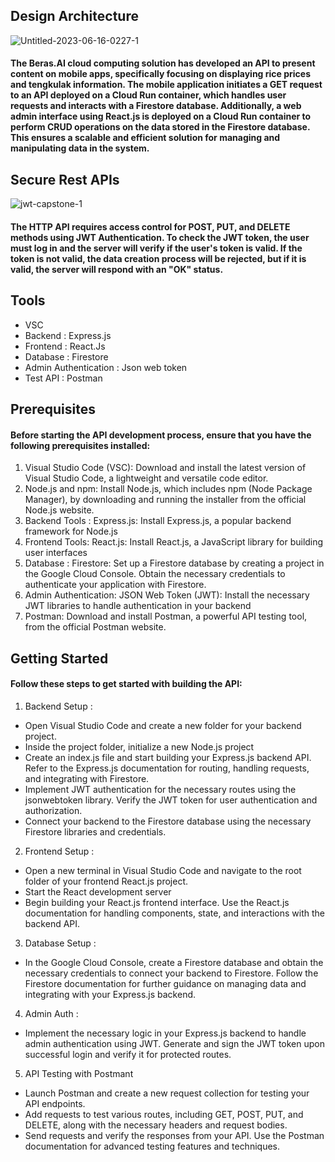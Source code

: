 ## Design Architecture
<img src="https://i.ibb.co/sCMRR6w/Untitled-2023-06-16-0227-1.png" alt="Untitled-2023-06-16-0227-1" border="0">

#### The Beras.AI cloud computing solution has developed an API to present content on mobile apps, specifically focusing on displaying rice prices and tengkulak information. The mobile application initiates a GET request to an API deployed on a Cloud Run container, which handles user requests and interacts with a Firestore database. Additionally, a web admin interface using React.js is deployed on a Cloud Run container to perform CRUD operations on the data stored in the Firestore database. This ensures a scalable and efficient solution for managing and manipulating data in the system.

## Secure Rest APIs
<img src="https://i.ibb.co/7JNZspp/jwt-capstone-1.png" alt="jwt-capstone-1" border="0">

#### The HTTP API requires access control for POST, PUT, and DELETE methods using JWT Authentication. To check the JWT token, the user must log in and the server will verify if the user's token is valid. If the token is not valid, the data creation process will be rejected, but if it is valid, the server will respond with an "OK" status.

## Tools 
* VSC 
* Backend : Express.js
* Frontend : React.Js
* Database : Firestore 
* Admin Authentication : Json web token 
* Test API : Postman

## Prerequisites
#### Before starting the API development process, ensure that you have the following prerequisites installed:
1. Visual Studio Code (VSC): Download and install the latest version of Visual Studio Code, a lightweight and versatile code editor.
2. Node.js and npm: Install Node.js, which includes npm (Node Package Manager), by downloading and running the installer from the official Node.js website.
3. Backend Tools : Express.js: Install Express.js, a popular backend framework for Node.js
4. Frontend Tools: React.js: Install React.js, a JavaScript library for building user interfaces
5. Database : Firestore: Set up a Firestore database by creating a project in the Google Cloud Console. Obtain the necessary credentials to authenticate your application with Firestore.
6. Admin Authentication: JSON Web Token (JWT): Install the necessary JWT libraries to handle authentication in your backend
7. Postman: Download and install Postman, a powerful API testing tool, from the official Postman website.

## Getting Started 
#### Follow these steps to get started with building the API:
1. Backend Setup : 
* Open Visual Studio Code and create a new folder for your backend project.
* Inside the project folder, initialize a new Node.js project 
* Create an index.js file and start building your Express.js backend API. Refer to the Express.js documentation for routing, handling requests, and integrating with Firestore.
* Implement JWT authentication for the necessary routes using the jsonwebtoken library. Verify the JWT token for user authentication and authorization.
* Connect your backend to the Firestore database using the necessary Firestore libraries and credentials.

2. Frontend Setup : 
* Open a new terminal in Visual Studio Code and navigate to the root folder of your frontend React.js project.
* Start the React development server
* Begin building your React.js frontend interface. Use the React.js documentation for handling components, state, and interactions with the backend API.

3. Database Setup : 
* In the Google Cloud Console, create a Firestore database and obtain the necessary credentials to connect your backend to Firestore. Follow the Firestore documentation for further guidance on managing data and integrating with your Express.js backend.

4. Admin Auth : 
* Implement the necessary logic in your Express.js backend to handle admin authentication using JWT. Generate and sign the JWT token upon successful login and verify it for protected routes.

5. API Testing with Postmant 
* Launch Postman and create a new request collection for testing your API endpoints.
* Add requests to test various routes, including GET, POST, PUT, and DELETE, along with the necessary headers and request bodies.
* Send requests and verify the responses from your API. Use the Postman documentation for advanced testing features and techniques.
